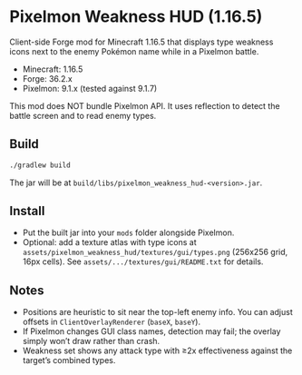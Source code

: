 # Pixelmon Weakness HUD (1.16.5)

Client-side Forge mod for Minecraft 1.16.5 that displays type weakness icons next to the enemy Pokémon name while in a Pixelmon battle.

- Minecraft: 1.16.5
- Forge: 36.2.x
- Pixelmon: 9.1.x (tested against 9.1.7)

This mod does NOT bundle Pixelmon API. It uses reflection to detect the battle screen and to read enemy types.

## Build

```bash
./gradlew build
```

The jar will be at `build/libs/pixelmon_weakness_hud-<version>.jar`.

## Install

- Put the built jar into your `mods` folder alongside Pixelmon.
- Optional: add a texture atlas with type icons at `assets/pixelmon_weakness_hud/textures/gui/types.png` (256x256 grid, 16px cells). See `assets/.../textures/gui/README.txt` for details.

## Notes

- Positions are heuristic to sit near the top-left enemy info. You can adjust offsets in `ClientOverlayRenderer` (`baseX`, `baseY`).
- If Pixelmon changes GUI class names, detection may fail; the overlay simply won’t draw rather than crash.
- Weakness set shows any attack type with ≥2x effectiveness against the target’s combined types.
